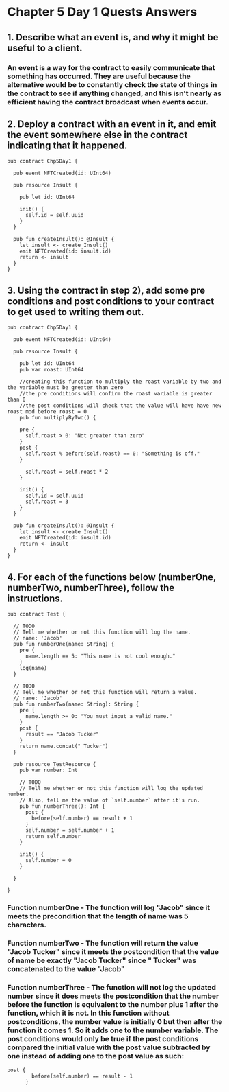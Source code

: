 # Chapter 5 Day 1 Quests Answers

## 1. Describe what an event is, and why it might be useful to a client.

### An event is a way for the contract to easily communicate that something has occurred. They are useful because the alternative would be to constantly check the state of things in the contract to see if anything changed, and this isn't nearly as efficient having the contract broadcast when events occur.

## 2. Deploy a contract with an event in it, and emit the event somewhere else in the contract indicating that it happened.

``` cadence
pub contract Chp5Day1 {

  pub event NFTCreated(id: UInt64)

  pub resource Insult {

    pub let id: UInt64

    init() {
      self.id = self.uuid
    }
  }

  pub fun createInsult(): @Insult {
    let insult <- create Insult()
    emit NFTCreated(id: insult.id)
    return <- insult
  }
}
```

## 3. Using the contract in step 2), add some pre conditions and post conditions to your contract to get used to writing them out.
``` cadence
pub contract Chp5Day1 {

  pub event NFTCreated(id: UInt64)

  pub resource Insult {

    pub let id: UInt64
    pub var roast: UInt64

    //creating this function to multiply the roast variable by two and the variable must be greater than zero
    //the pre conditions will confirm the roast variable is greater than 0
    //the post conditions will check that the value will have have new roast mod before roast = 0
    pub fun multiplyByTwo() {
      
    pre {
      self.roast > 0: "Not greater than zero" 
    }
    post {
      self.roast % before(self.roast) == 0: "Something is off."
    }

      self.roast = self.roast * 2
    }

    init() {
      self.id = self.uuid
      self.roast = 3
    }
  }

  pub fun createInsult(): @Insult {
    let insult <- create Insult()
    emit NFTCreated(id: insult.id)
    return <- insult
  }
}
```

## 4. For each of the functions below (numberOne, numberTwo, numberThree), follow the instructions.

``` cadence
pub contract Test {

  // TODO
  // Tell me whether or not this function will log the name.
  // name: 'Jacob'
  pub fun numberOne(name: String) {
    pre {
      name.length == 5: "This name is not cool enough."
    }
    log(name)
  }

  // TODO
  // Tell me whether or not this function will return a value.
  // name: 'Jacob'
  pub fun numberTwo(name: String): String {
    pre {
      name.length >= 0: "You must input a valid name."
    }
    post {
      result == "Jacob Tucker"
    }
    return name.concat(" Tucker")
  }

  pub resource TestResource {
    pub var number: Int

    // TODO
    // Tell me whether or not this function will log the updated number.
    // Also, tell me the value of `self.number` after it's run.
    pub fun numberThree(): Int {
      post {
        before(self.number) == result + 1
      }
      self.number = self.number + 1
      return self.number
    }

    init() {
      self.number = 0
    }

  }

}
```
### Function numberOne - The function will log "Jacob" since it meets the precondition that the length of name was 5 characters.
### Function numberTwo - The function will return the value "Jacob Tucker" since it meets the postcondition that the value of name be exactly "Jacob Tucker" since " Tucker" was concatenated to the value "Jacob"
### Function numberThree - The function will not log the updated number since it does meets the postcondition that the number before the function is equivalent to the number plus 1 after the function, which it is not. In this function without postconditions, the number value is initially 0 but then after the function it comes 1. So it adds one to the number variable. The post conditions would only be true if the post conditions compared the initial value with the post value subtracted by one instead of adding one to the post value as such:
``` cadence
post {
        before(self.number) == result - 1
      }
```

